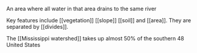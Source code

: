 An area where all water in that area drains to the same river

Key features include [[vegetation]] [[slope]] [[soil]] and [[area]]. They are separated by [[divides]].

The [[Mississippi watershed]] takes up almost 50% of the southern 48 United States